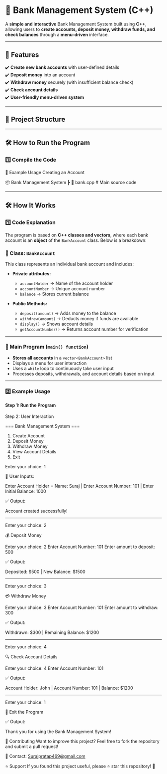 # 🏦 Bank Management System (C++)  

A **simple and interactive** Bank Management System built using **C++**, allowing users to **create accounts, deposit money, withdraw funds, and check balances** through a **menu-driven** interface.  

---

## 🚀 Features  
✔️ **Create new bank accounts** with user-defined details  
✔️ **Deposit money** into an account  
✔️ **Withdraw money** securely (with insufficient balance check)  
✔️ **Check account details**  
✔️ **User-friendly menu-driven system**  

---

## 📂 Project Structure  



---

## 🛠 How to Run the Program  

### **1️⃣ Compile the Code**  



📌 Example Usage
Creating an Account


📦 Bank Management System
┣ 📜 bank.cpp # Main source code


---

## 🛠 How It Works  

### **1️⃣ Code Explanation**  

The program is based on **C++ classes and vectors**, where each bank account is an **object** of the `BankAccount` class. Below is a breakdown:  

### **📌 Class: `BankAccount`**  
This class represents an individual bank account and includes:  
- **Private attributes:**  
  - `accountHolder` → Name of the account holder  
  - `accountNumber` → Unique account number  
  - `balance` → Stores current balance  

- **Public Methods:**  
  - `deposit(amount)` → Adds money to the balance  
  - `withdraw(amount)` → Deducts money if funds are available  
  - `display()` → Shows account details  
  - `getAccountNumber()` → Returns account number for verification  

---

### **📌 Main Program (`main() function`)**
- **Stores all accounts** in a `vector<BankAccount>` list  
- Displays a menu for user interaction  
- Uses a `while` loop to continuously take user input  
- Processes deposits, withdrawals, and account details based on input  

---

### **2️⃣ Example Usage**  

#### **Step 1: Run the Program**  



Step 2: User Interaction

=== Bank Management System ===
1. Create Account
2. Deposit Money
3. Withdraw Money
4. View Account Details
5. Exit



Enter your choice: 1

🔹 User Inputs:

Enter Account Holder  =  Name: Suraj  |
Enter Account Number: 101  |
Enter Initial Balance: 1000

✅ Output:

Account created successfully!


---

Enter your choice: 2

💰 Deposit Money

Enter your choice: 2
Enter Account Number: 101
Enter amount to deposit: 500


✅ Output:

Deposited: $500 | New Balance: $1500

---

Enter your choice: 3

💳 Withdraw Money

Enter your choice: 3
Enter Account Number: 101
Enter amount to withdraw: 300

✅ Output:

Withdrawn: $300 | Remaining Balance: $1200

---

Enter your choice: 4


🔍 Check Account Details

Enter your choice: 4
Enter Account Number: 101

✅ Output:

Account Holder: John | Account Number: 101 | Balance: $1200

---

Enter your choice: 1

🚪 Exit the Program



✅ Output:

Thank you for using the Bank Management System!

🤝 Contributing
Want to improve this project? Feel free to fork the repository and submit a pull request!

📧 Contact: Surajpratap469@gmail.com

⭐ Support
If you found this project useful, please ⭐ star this repository! 🚀

